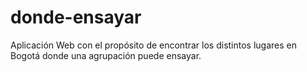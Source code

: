 # donde-ensayar
Aplicación Web con el propósito de encontrar los distintos lugares en Bogotá donde una agrupación puede ensayar.
